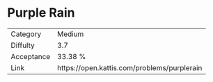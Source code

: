 # Purple Rain

<table>
    <tr>
        <td>Category</td>
        <td>Medium</td>
    </tr>
    <tr>
        <td>Diffulty</td>
        <td>3.7</td>
    </tr>
    <tr>
        <td>Acceptance</td>
        <td>33.38 %</td>
    </tr>
    <tr>
        <td>Link</td>
        <td>https://open.kattis.com/problems/purplerain</td>
    </tr>
</table>